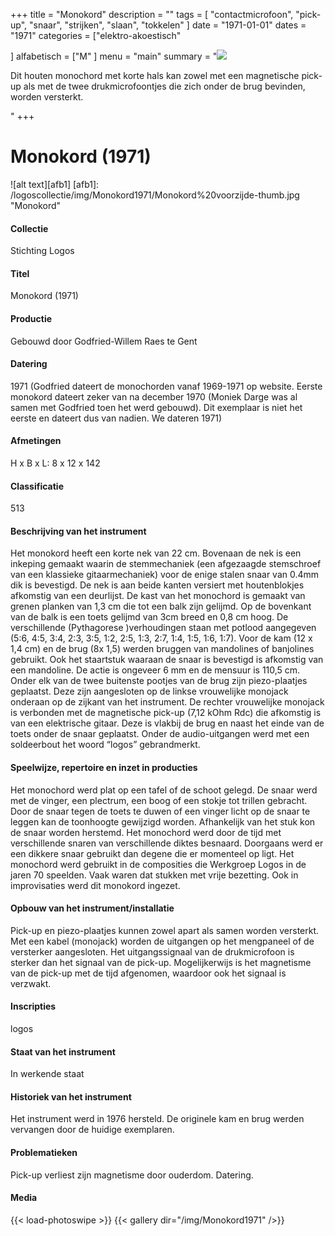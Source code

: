 ﻿+++
title = "Monokord"
description = ""
tags = [ "contactmicrofoon", "pick-up", "snaar", "strijken", "slaan", "tokkelen"
]
date = "1971-01-01"
dates = "1971"
categories = ["elektro-akoestisch"

]
alfabetisch = ["M"
]
menu = "main"
summary = "<a href='/logoscollectie/1971/monokord'><img src='/logoscollectie/img/Monokord1971/Monokord%20voorzijde-thumb.jpg'></a><p>Dit houten monochord met korte hals kan zowel met een magnetische pick-up als met de twee drukmicrofoontjes die zich onder de brug bevinden, worden versterkt. </p>"
+++


# Monokord (1971)

![alt text][afb1]
[afb1]: /logoscollectie/img/Monokord1971/Monokord%20voorzijde-thumb.jpg "Monokord"

#### Collectie 
Stichting Logos

#### Titel
Monokord (1971)

#### Productie
Gebouwd door Godfried-Willem Raes te Gent

#### Datering
1971
(Godfried dateert de monochorden vanaf 1969-1971 op website. Eerste monokord dateert zeker van na december 1970 (Moniek Darge was al samen met Godfried toen het werd gebouwd). Dit exemplaar is niet het eerste en dateert dus van nadien. We dateren 1971)

#### Afmetingen
H x B x L: 8 x 12 x 142

#### Classificatie
513

#### Beschrijving van het instrument
Het monokord heeft een korte nek van 22 cm. Bovenaan de nek is een inkeping gemaakt waarin de stemmechaniek (een afgezaagde stemschroef van een klassieke gitaarmechaniek) voor de enige stalen snaar van 0.4mm dik is bevestigd. De nek is aan beide kanten versiert met houtenblokjes afkomstig van een deurlijst. De kast van het monochord is gemaakt van grenen planken van 1,3 cm die tot een balk zijn gelijmd. Op de bovenkant van de balk is een toets gelijmd van 3cm breed en 0,8 cm hoog. De verschillende (Pythagorese )verhoudingen staan met potlood aangegeven (5:6, 4:5, 3:4, 2:3, 3:5, 1:2, 2:5, 1:3, 2:7, 1:4, 1:5, 1:6, 1:7). Voor de kam (12 x 1,4 cm) en de brug (8x 1,5) werden bruggen van mandolines of banjolines gebruikt. Ook het staartstuk waaraan de snaar is bevestigd is afkomstig van een mandoline. De actie is ongeveer 6 mm en de mensuur is 110,5 cm. Onder elk van de twee buitenste pootjes van de brug zijn piezo-plaatjes geplaatst. Deze zijn aangesloten op de linkse vrouwelijke monojack onderaan op de zijkant van het instrument. De rechter vrouwelijke monojack is verbonden met de magnetische pick-up (7,12 kOhm Rdc) die afkomstig is van een elektrische gitaar. Deze is vlakbij de brug en naast het einde van de toets onder de snaar geplaatst. Onder de audio-uitgangen werd met een soldeerbout het woord “logos” gebrandmerkt. 

#### Speelwijze, repertoire en inzet in producties
Het monochord werd plat op een tafel of de schoot gelegd. De snaar werd met de vinger, een plectrum, een boog of een stokje tot trillen gebracht. Door de snaar tegen de toets te duwen of een vinger licht op de snaar te leggen kan de toonhoogte gewijzigd worden. Afhankelijk van het stuk kon de snaar worden herstemd. Het monochord werd door de tijd met verschillende snaren van verschillende diktes besnaard. Doorgaans werd er een dikkere snaar gebruikt dan degene die er momenteel op ligt. Het monochord werd gebruikt in de composities die Werkgroep Logos in de jaren 70 speelden. Vaak waren dat stukken met vrije bezetting. Ook in improvisaties werd dit monokord ingezet.

#### Opbouw van het instrument/installatie
Pick-up en piezo-plaatjes kunnen zowel apart als samen worden versterkt. Met een kabel (monojack) worden de uitgangen op het mengpaneel of de versterker aangesloten. Het uitgangssignaal van de drukmicrofoon is sterker dan het signaal van de pick-up. Mogelijkerwijs is het magnetisme van de pick-up met de tijd afgenomen, waardoor ook het signaal is verzwakt.

#### Inscripties
logos

#### Staat van het instrument
In werkende staat

#### Historiek van het instrument
Het instrument werd in 1976 hersteld. De originele kam en brug werden vervangen door de huidige exemplaren.

#### Problematieken
Pick-up verliest zijn magnetisme door ouderdom. 
Datering. 

#### Media
{{< load-photoswipe >}}
{{< gallery dir="/img/Monokord1971" />}}